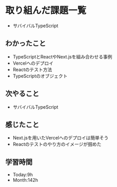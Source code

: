 # 取り組んだ課題一覧
- サバイバルTypeScript
## わかったこと
- TypeScriptとReactやNext.jsを組み合わせる事例
- Vercelへのデプロイ
- Reactのテスト方法
- TypeScriptのオブジェクト
## 次やること
- サバイバルTypeScript
## 感じたこと
- Next.jsを用いたVercelへのデプロイは簡単そう
- Reactのテストのやり方のイメージが掴めた
## 学習時間
- Today:9h
- Month:142h
